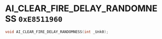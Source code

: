 # AI_CLEAR_FIRE_DELAY_RANDOMNESS `0xE8511960`

```cpp
void AI_CLEAR_FIRE_DELAY_RANDOMNESS(int _Unk0);
```